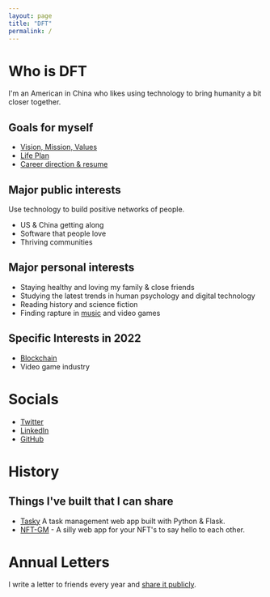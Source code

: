 ```yaml
---
layout: page
title: "DFT"
permalink: /
---
```


# Who is DFT

I'm an American in China who likes using technology to bring humanity a bit closer together. 

## Goals for myself
- [Vision, Mission, Values](https://dynalist.io/d/pz2OV8bfTjaryXAKLmREY8c1)
- [Life Plan](https://docs.google.com/spreadsheets/d/1YV1dD9vc6yEOUJNvUqFE_H3H63SICM_22eqCVEgH3mc/)
- [Career direction & resume](https://docs.google.com/document/d/1roDAln8NoTdiisS2fndXgqTF9PFxli1moOO-Cj-4YPM/)

## Major public interests
Use technology to build positive networks of people.
- US & China getting along
- Software that people love
- Thriving communities

## Major personal interests
- Staying healthy and loving my family & close friends
- Studying the latest trends in human psychology and digital technology
- Reading history and science fiction
- Finding rapture in [music](/music.md/) and video games

## Specific Interests in 2022
- [Blockchain](/blockchain.md/)
- Video game industry

# Socials
- [Twitter](https://twitter.com/dtedesco1)
- [LinkedIn](https://www.linkedin.com/in/danieltedesco/)
- [GitHub](https://github.com/dtedesco1)

# History

## Things I've built that I can share
- [Tasky](https://dt-tasky.herokuapp.com/) A task management web app built with Python & Flask.
- [NFT-GM](https://github.com/dtedesco1/nft-gm-vanilla) - A silly web app for your NFT's to say hello to each other.

# Annual Letters
I write a letter to friends every year and [share it publicly](https://tinyletter.com/tedesconotes).